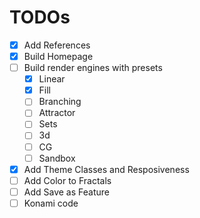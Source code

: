 # TODOs

-   [x] Add References
-   [x] Build Homepage
-   [ ] Build render engines with presets
    -   [x] Linear
    -   [x] Fill
    -   [ ] Branching
    -   [ ] Attractor
    -   [ ] Sets
    -   [ ] 3d
    -   [ ] CG
    -   [ ] Sandbox
-   [x] Add Theme Classes and Resposiveness
-   [ ] Add Color to Fractals
-   [ ] Add Save as Feature
-   [ ] Konami code

